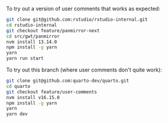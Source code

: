 
To try out a version of user comments that works as expected:


```bash
git clone git@github.com:rstudio/rstudio-internal.git
cd rstudio-internal 
git checkout feature/panmirror-next
cd src/gwt/panmirror 
nvm install 13.14.0
npm install -g yarn
yarn
yarn run start
```


To try out this branch (where user comments don't quite work):

```bash
git clone git@github.com:quarto-dev/quarto.git
cd quarto
git checkout feature/user-comments
nvm install v16.15.0
npm install -g yarn
yarn
yarn dev
```


